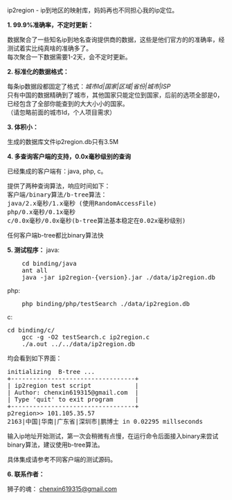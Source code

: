 ip2region - ip到地区的映射库，妈妈再也不同担心我的ip定位。

**1. 99.9%准确率，不定时更新：**

数据聚合了一些知名ip到地名查询提供商的数据，这些是他们官方的的准确率，经测试着实比纯真啥的准确多了。<br />
每次聚合一下数据需要1-2天，会不定时更新。

**2. 标准化的数据格式：**

每条ip数据段都固定了格式：_城市Id|国家|区域|省份|城市|ISP_<br />
只有中国的数据精确到了城市，其他国家只能定位到国家，后前的选项全部是0，已经包含了全部你能查到的大大小小的国家。<br />
（请忽略前面的城市Id，个人项目需求）

**3. 体积小：**

生成的数据库文件ip2region.db只有3.5M

**4. 多查询客户端的支持，0.0x毫秒级别的查询**

已经集成的客户端有：java, php, c。
<pre>
提供了两种查询算法，响应时间如下：
客户端/binary算法/b-tree算法：
java/2.x毫秒/1.x毫秒 (使用RandomAccessFile)
php/0.x毫秒/0.1x毫秒
c/0.0x毫秒/0.0x毫秒(b-tree算法基本稳定在0.02x毫秒级别)
</pre>

任何客户端b-tree都比binary算法快

**5. 测试程序：**
java: 
<pre>
	cd binding/java
	ant all
	java -jar ip2region-{version}.jar ./data/ip2region.db
</pre>

php: 
<pre>
    php binding/php/testSearch ./data/ip2region.db
</pre>

c: 
<pre>cd binding/c/
    gcc -g -O2 testSearch.c ip2region.c
    ./a.out ../../data/ip2region.db
</pre>

均会看到如下界面：

<pre>
initializing  B-tree ... 
+----------------------------------+
| ip2region test script            |
| Author: chenxin619315@gmail.com  |
| Type 'quit' to exit program      |
+----------------------------------+
p2region>> 101.105.35.57
2163|中国|华南|广东省|深圳市|鹏博士 in 0.02295 millseconds
</pre>

输入ip地址开始测试，第一次会稍微有点慢，在运行命令后面接入binary来尝试binary算法，建议使用b-tree算法。

具体集成请参考不同客户端的测试源码。

**6. 联系作者：**

狮子的魂： chenxin619315@gmail.com
